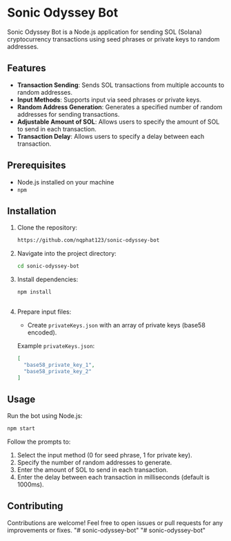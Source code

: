 # Sonic Odyssey Bot

Sonic Odyssey Bot is a Node.js application for sending SOL (Solana) cryptocurrency transactions using seed phrases or private keys to random addresses.

## Features

- **Transaction Sending**: Sends SOL transactions from multiple accounts to random addresses.
- **Input Methods**: Supports input via seed phrases or private keys.
- **Random Address Generation**: Generates a specified number of random addresses for sending transactions.
- **Adjustable Amount of SOL**: Allows users to specify the amount of SOL to send in each transaction.
- **Transaction Delay**: Allows users to specify a delay between each transaction.

## Prerequisites

- Node.js installed on your machine
- `npm` 

## Installation

1. Clone the repository:

   ```bash
   https://github.com/nqphat123/sonic-odyssey-bot
   ```

2. Navigate into the project directory:

   ```bash
   cd sonic-odyssey-bot
   ```

3. Install dependencies:

   ```bash
   npm install
  
   ```

4. Prepare input files:

 
   - Create `privateKeys.json` with an array of private keys (base58 encoded).


   Example `privateKeys.json`:
   ```json
   [
     "base58_private_key_1",
     "base58_private_key_2"
   ]
   ```

## Usage

Run the bot using Node.js:

```bash
npm start
```

Follow the prompts to:

1. Select the input method (0 for seed phrase, 1 for private key).
2. Specify the number of random addresses to generate.
3. Enter the amount of SOL to send in each transaction.
4. Enter the delay between each transaction in milliseconds (default is 1000ms).

## Contributing

Contributions are welcome! Feel free to open issues or pull requests for any improvements or fixes.
"# sonic-odyssey-bot" 
"# sonic-odyssey-bot" 
